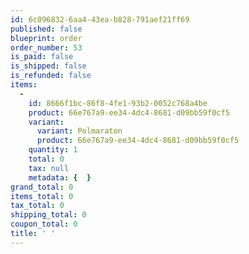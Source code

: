 ```yaml
---
id: 6c096832-6aa4-43ea-b828-791aef21ff69
published: false
blueprint: order
order_number: 53
is_paid: false
is_shipped: false
is_refunded: false
items:
  -
    id: 8666f1bc-86f8-4fe1-93b2-0052c768a4be
    product: 66e767a9-ee34-4dc4-8681-d09bb59f0cf5
    variant:
      variant: Polmaraton
      product: 66e767a9-ee34-4dc4-8681-d09bb59f0cf5
    quantity: 1
    total: 0
    tax: null
    metadata: {  }
grand_total: 0
items_total: 0
tax_total: 0
shipping_total: 0
coupon_total: 0
title: ' '
---
```

